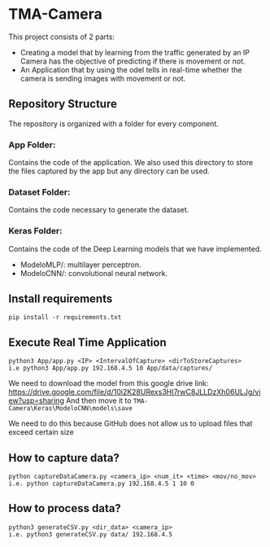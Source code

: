# TMA-Camera
This project consists of 2 parts:
- Creating a model that by learning from the  traffic generated by an IP Camera has the objective of predicting if there is movement or not.
- An Application that by using the odel tells in real-time whether the camera is sending images with movement or not.

## Repository Structure
The repository is organized with a folder for every component.
### App Folder:
Contains the code of the application.
We also used this directory to store the files captured by the app but any directory can be used.
### Dataset Folder:
Contains the code necessary to generate the dataset.
### Keras Folder:
Contains the code of the Deep Learning models that we have implemented.
- ModeloMLP/: multilayer perceptron.
- ModeloCNN/: convolutional neural network.

## Install requirements
```pip install -r requirements.txt```

## Execute Real Time Application
```
python3 App/app.py <IP> <IntervalOfCapture> <dirToStoreCaptures>
i.e python3 App/app.py 192.168.4.5 10 App/data/captures/
```

We need to download the model from this google drive link: https://drive.google.com/file/d/10i2K28URexs3HI7rwC8JLLDzXh06ULJg/view?usp=sharing And then move it to ```TMA-Camera\Keras\ModeloCNN\models\save```

We need to do this because GitHub does not allow us to upload files that exceed certain size

## How to capture data?
```
python captureDataCamera.py <camera_ip> <num_it> <time> <mov/no_mov>
i.e. python captureDataCamera.py 192.168.4.5 1 10 0
```

## How to process data?
```
python3 generateCSV.py <dir_data> <camera_ip>
i.e. python3 generateCSV.py data/ 192.168.4.5
```





